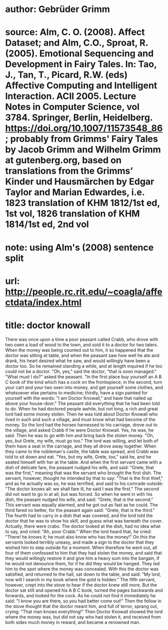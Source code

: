 # author: Gebrüder Grimm
# source: Alm, C. O. (2008). Affect Dataset; and Alm, C.O., Sproat, R. (2005). Emotional Sequencing and Development in Fairy Tales. In: Tao, J., Tan, T., Picard, R.W. (eds) Affective Computing and Intelligent Interaction. ACII 2005. Lecture Notes in Computer Science, vol 3784. Springer, Berlin, Heidelberg. https://doi.org/10.1007/11573548_86; probably from Grimms' Fairy Tales by Jacob Grimm and Wilhelm Grimm at gutenberg.org, based on translations from the Grimms’ Kinder und Hausmärchen by Edgar Taylor and Marian Edwardes, i.e. 1823 translation of KHM 1812/1st ed, 1st vol, 1826 translation of KHM 1814/1st ed, 2nd vol
# note: using Alm's (2008) sentence split
# url: http://people.rc.rit.edu/~coagla/affectdata/index.html
# title: doctor knowall

There was once upon a time a poor peasant called Crabb, who drove with two oxen a load of wood to the town, and sold it to a doctor for two talers.
When the money was being counted out to him, it so happened that the doctor was sitting at table, and when the peasant saw how well he ate and drank, his heart desired what he saw, and would willingly have been a doctor too.
So he remained standing a while, and at length inquired if he too could not be a doctor.
"Oh, yes," said the doctor, "that is soon managed."
"What must I do?" asked the peasant.
"In the first place buy yourself an A B C book of the kind which has a cock on the frontispiece; in the second, turn your cart and your two oxen into money, and get yourself some clothes, and whatsoever else pertains to medicine; thirdly, have a sign painted for yourself with the words: "I am Doctor Knowall," and have that nailed up above your house-door."
The peasant did everything that he had been told to do.
When he had doctored people awhile, but not long, a rich and great lord had some money stolen.
Then he was told about Doctor Knowall who lived in such and such a village, and must know what had become of the money.
So the lord had the horses harnessed to his carriage, drove out to the village, and asked Crabb if he were Doctor Knowall.
Yes, he was, he said.
Then he was to go with him and bring back the stolen money.
"Oh, yes, but Grete, my wife, must go too."
The lord was willing, and let both of them have a seat in the carriage, and they all drove away together.
When they came to the nobleman's castle, the table was spread, and Crabb was told to sit down and eat.
"Yes, but my wife, Grete, too," said he, and he seated himself with her at the table.
And when the first servant came with a dish of delicate fare, the peasant nudged his wife, and said: "Grete, that was the first," meaning that was the servant who brought the first dish.
The servant, however, thought he intended by that to say: "That is the first thief," and as he actually was so, he was terrified, and said to his comrade outside: "The doctor knows all: we shall fare ill, he said I was the first."
The second did not want to go in at all, but was forced.
So when he went in with his dish, the peasant nudged his wife, and said: "Grete, that is the second."
This servant was equally alarmed, and he got out as fast as he could.
The third fared no better, for the peasant again said: "Grete, that is the third."
The fourth had to carry in a dish that was covered, and the lord told the doctor that he was to show his skill, and guess what was beneath the cover.
Actually, there were crabs.
The doctor looked at the dish, had no idea what to say, and cried: "Ah, poor Crabb."
When the lord heard that, he cried: "There! he knows it; he must also know who has the money!"
On this the servants looked terribly uneasy, and made a sign to the doctor that they wished him to step outside for a moment.
When therefore he went out, all four of them confessed to him that they had stolen the money, and said that they would willingly restore it and give him a heavy sum into the bargain, if he would not denounce them, for if he did they would be hanged.
They led him to the spot where the money was concealed.
With this the doctor was satisfied, and returned to the hall, sat down to the table, and said: "My lord, now will I search in my book where the gold is hidden."
The fifth servant, however, crept into the stove to hear if the doctor knew still more.
But the doctor sat still and opened his A B C book, turned the pages backwards and forwards, and looked for the cock.
As he could not find it immediately he said: "I know you are there, so you had better come out!"
Then the fellow in the stove thought that the doctor meant him, and full of terror, sprang out, crying: "That man knows everything!"
Then Doctor Knowall showed the lord where the money was, but did not say who had stolen it, and received from both sides much money in reward, and became a renowned man.
